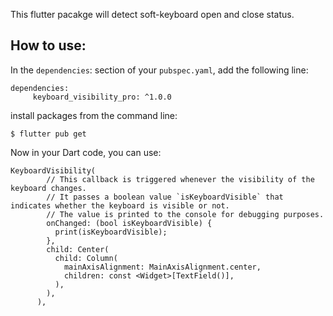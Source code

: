 
This flutter pacakge will detect soft-keyboard open and close status.


## How to use: 
In the `dependencies`: section of your `pubspec.yaml`, add the following line:
```
dependencies:
     keyboard_visibility_pro: ^1.0.0
```
install packages from the command line:

```
$ flutter pub get
```
Now in your Dart code, you can use:
```
KeyboardVisibility(
        // This callback is triggered whenever the visibility of the keyboard changes.
        // It passes a boolean value `isKeyboardVisible` that indicates whether the keyboard is visible or not.
        // The value is printed to the console for debugging purposes.
        onChanged: (bool isKeyboardVisible) {
          print(isKeyboardVisible);
        },
        child: Center(
          child: Column(
            mainAxisAlignment: MainAxisAlignment.center,
            children: const <Widget>[TextField()],
          ),
        ),
      ),
```


